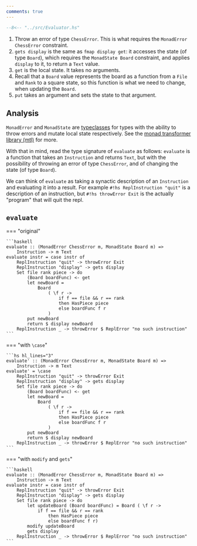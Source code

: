 ```yaml
---
comments: true
---
```


 

 
```hs title="Evaluator.hs" linenums="1"
--8<-- "../src/Evaluator.hs"
```

1. Throw an error of type `ChessError`. This is what requires the `MonadError ChessError` constraint.
2. `gets display` is the same as `fmap display get`: it accesses the state (of type `Board`), which requires the `MonadState Board` constraint, and applies `display` to it, to return a `Text` value.
3. `get` is the local state. It takes no arguments.
4. Recall that a `Board` value represents the board as a function from a `File` and `Rank` to a square state, so this function is what we need to change, when updating the `Board`.
5. `put` takes an argument and sets the state to that argument.

## Analysis

`MonadError` and `MonadState` are [typeclasses](/typeclasses/overview) for types with the ability to throw errors and mutate local state respectively. See the [monad transformer library (mtl)](https://haskell-docs.netlify.app/packages/mtl/) for more.

With that in mind, read the type signature of `evaluate` as follows: `evaluate` is a function that takes an `Instruction` and returns `Text`, but with the possibility of throwing an error of type `ChessError`, and of changing the state (of type `Board`).

We can think of `evaluate` as taking a synactic description of an `Instruction` and evaluating it into a result. For example `#!hs ReplInstruction "quit"` is a description of an instruction, but `#!hs throwError Exit` is the actually "program" that will quit the repl.

## `evaluate`

=== "original"

    ```haskell
    evaluate :: (MonadError ChessError m, MonadState Board m) => 
        Instruction -> m Text
    evaluate instr = case instr of
        ReplInstruction "quit" -> throwError Exit
        ReplInstruction "display" -> gets display
        Set file rank piece -> do
            (Board boardFunc) <- get
            let newBoard =
                Board
                    ( \f r ->
                        if f == file && r == rank
                        then HasPiece piece
                        else boardFunc f r
                    )
            put newBoard
            return $ display newBoard
        ReplInstruction _ -> throwError $ ReplError "no such instruction"
    ```

=== "with `\case`"

    ```hs hl_lines="3"
    evaluate' :: (MonadError ChessError m, MonadState Board m) => 
        Instruction -> m Text
    evaluate' = \case
        ReplInstruction "quit" -> throwError Exit
        ReplInstruction "display" -> gets display
        Set file rank piece -> do
            (Board boardFunc) <- get
            let newBoard =
                Board
                    ( \f r ->
                        if f == file && r == rank
                        then HasPiece piece
                        else boardFunc f r
                    )
            put newBoard
            return $ display newBoard
        ReplInstruction _ -> throwError $ ReplError "no such instruction"
    ```

=== "with `modify` and `gets`"

    ```haskell
    evaluate :: (MonadError ChessError m, MonadState Board m) => 
        Instruction -> m Text
    evaluate instr = case instr of
        ReplInstruction "quit" -> throwError Exit
        ReplInstruction "display" -> gets display
        Set file rank piece -> do
            let updateBoard (Board boardFunc) = Board ( \f r ->
                if f == file && r == rank
                    then HasPiece piece
                    else boardFunc f r)
            modify updateBoard
            gets display
        ReplInstruction _ -> throwError $ ReplError "no such instruction"
    ```
